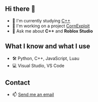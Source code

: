 ## Hi there 👋
- 🌱 I'm currently studying [C++]([https://isocpp.org])
- 🔭 I'm working on a project [CornExploit](https://pawela827-2.github.io/CornExploitWebsite/)
- 💬 Ask me about **C++** and **Roblox Studio**

## What I know and what I use
- 🛠️ Python, C++, JavaScript, Luau
- 💻 Visual Studio, VS Code

## Contact
- 📫 [Send me an email](mailto:neonbizn@gmail.com)

<!--
**pawela827-2/pawela827-2** is a ✨ _special_ ✨ repository because its `README.md` (this file) appears on your GitHub profile.

Here are some ideas to get you started:

- 🔭 I’m currently working on ...
- 🌱 I’m currently learning ...
- 👯 I’m looking to collaborate on ...
- 🤔 I’m looking for help with ...
- 💬 Ask me about ...
- 📫 How to reach me: ...
- 😄 Pronouns: ...
- ⚡ Fun fact: ...
-->
